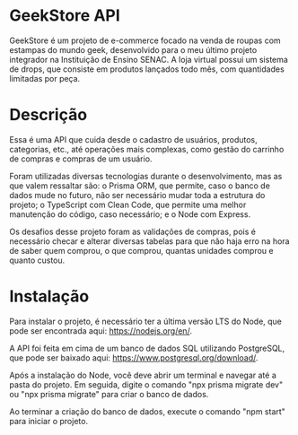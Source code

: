 # GeekStore API
GeekStore é um projeto de e-commerce focado na venda de roupas com estampas do mundo geek, desenvolvido para o meu último projeto integrador na Instituição de Ensino SENAC. A loja virtual possui um sistema de drops, que consiste em produtos lançados todo mês, com quantidades limitadas por peça.

# Descrição
Essa é uma API que cuida desde o cadastro de usuários, produtos, categorias, etc., até operações mais complexas, como gestão do carrinho de compras e compras de um usuário.

Foram utilizadas diversas tecnologias durante o desenvolvimento, mas as que valem ressaltar são: o Prisma ORM, que permite, caso o banco de dados mude no futuro, não ser necessário mudar toda a estrutura do projeto; o TypeScript com Clean Code, que permite uma melhor manutenção do código, caso necessário; e o Node com Express.

Os desafios desse projeto foram as validações de compras, pois é necessário checar e alterar diversas tabelas para que não haja erro na hora de saber quem comprou, o que comprou, quantas unidades comprou e quanto custou.

# Instalação
Para instalar o projeto, é necessário ter a última versão LTS do Node, que pode ser encontrada aqui: https://nodejs.org/en/.

A API foi feita em cima de um banco de dados SQL utilizando PostgreSQL, que pode ser baixado aqui: https://www.postgresql.org/download/.

Após a instalação do Node, você deve abrir um terminal e navegar até a pasta do projeto. Em seguida, digite o comando "npx prisma migrate dev" ou "npx prisma migrate" para criar o banco de dados.

Ao terminar a criação do banco de dados, execute o comando "npm start" para iniciar o projeto.
